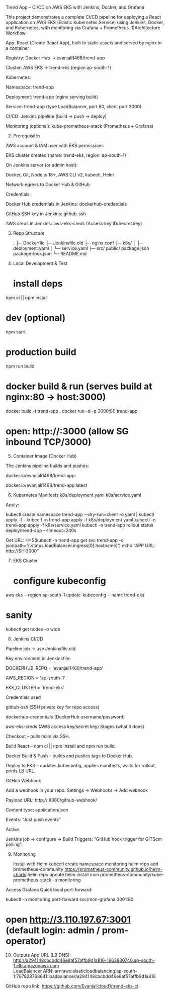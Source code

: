 Trend App – CI/CD on AWS EKS with Jenkins, Docker, and Grafana

This project demonstrates a complete CI/CD pipeline for deploying a React application on AWS EKS (Elastic Kubernetes Service) using Jenkins, Docker, and Kubernetes, with monitoring via Grafana + Prometheus.
1)Architecture Workflow

App: React (Create React App), built to static assets and served by nginx in a container.

Registry: Docker Hub → evanjali1468/trend-app

Cluster: AWS EKS → trend-eks (region ap-south-1)

Kubernetes:

Namespace: trend-app

Deployment: trend-app (nginx serving build)

Service: trend-app (type LoadBalancer, port 80, client port 3000)

CI/CD: Jenkins pipeline (build → push → deploy)

Monitoring (optional): kube-prometheus-stack (Prometheus + Grafana)

2) Prerequisites

AWS account & IAM user with EKS permissions

EKS cluster created (name: trend-eks, region: ap-south-1)

On Jenkins server (or admin host):

Docker, Git, Node.js 18+, AWS CLI v2, kubectl, Helm

Network egress to Docker Hub & GitHub

Credentials

Docker Hub credentials in Jenkins: dockerhub-credentials

GitHub SSH key in Jenkins: github-ssh

AWS creds in Jenkins: aws-eks-creds (Access key ID/Secret key)

3) Repo Structure

   .
├─ Dockerfile
├─ Jenkinsfile.old
├─ nginx.conf
├─ k8s/
│  ├─ deployment.yaml
│  └─ service.yaml
├─ src/  public/  package.json  package-lock.json
└─ README.md

4) Local Development & Test

   # install deps
npm ci || npm install

# dev (optional)
npm start

# production build
npm run build

# docker build & run (serves build at nginx:80 → host:3000)
docker build -t trend-app .
docker run -d -p 3000:80 trend-app
# open: http://<EC2-Public-IP>:3000  (allow SG inbound TCP/3000)

5) Container Image (Docker Hub)

The Jenkins pipeline builds and pushes:

docker.io/evanjali1468/trend-app:<build-number>

docker.io/evanjali1468/trend-app:latest

6) Kubernetes Manifests
k8s/deployment.yaml
k8s/service.yaml

Apply:

kubectl create namespace trend-app --dry-run=client -o yaml | kubectl apply -f -
kubectl -n trend-app apply -f k8s/deployment.yaml
kubectl -n trend-app apply -f k8s/service.yaml
kubectl -n trend-app rollout status deploy/trend-app --timeout=240s

Get URL:
H=$(kubectl -n trend-app get svc trend-app -o jsonpath='{.status.loadBalancer.ingress[0].hostname}')
echo "APP URL: http://$H:3000"

7) EKS Cluster

   # configure kubeconfig
aws eks --region ap-south-1 update-kubeconfig --name trend-eks

# sanity
kubectl get nodes -o wide

8) Jenkins CI/CD

Pipeline job → use Jenkinsfile.old.

Key environment in Jenkinsfile:

DOCKERHUB_REPO = 'evanjali1468/trend-app'

AWS_REGION = 'ap-south-1'

EKS_CLUSTER = 'trend-eks'

Credentials used

github-ssh (SSH private key for repo access)

dockerhub-credentials (DockerHub username/password)

aws-eks-creds (AWS access key/secret key)
Stages (what it does)

Checkout – pulls main via SSH.

Build React – npm ci || npm install and npm run build.

Docker Build & Push – builds and pushes tags to Docker Hub.

Deploy to EKS – updates kubeconfig, applies manifests, waits for rollout, prints LB URL.

GitHub Webhook

Add a webhook in your repo:
Settings → Webhooks → Add webhook

Payload URL: http://<jenkins-host>:8080/github-webhook/

Content type: application/json

Events: “Just push events”

Active

Jenkins job → configure → Build Triggers: “GitHub hook trigger for GITScm polling”.

9) Monitoring

    Install with Helm
kubectl create namespace monitoring
helm repo add prometheus-community https://prometheus-community.github.io/helm-charts
helm repo update
helm install mon prometheus-community/kube-prometheus-stack -n monitoring

Access Grafana
Quick local port-forward:

kubectl -n monitoring port-forward svc/mon-grafana 3001:80
# open http://3.110.197.67:3001  (default login: admin / prom-operator)

10) Outputs
App URL (LB DNS):
http://a294148cbcbdd46e8af57affb9d1a816-1663830740.ap-south-1.elb.amazonaws.com  
LoadBalancer ARN:
arn:aws:elasticloadbalancing:ap-south-1:767828768641:loadbalancer/a294148cbcbdd46e8af57affb9d1a816

GitHub repo link:
https://github.com/Evanjalicloud1/trend-eks-ci


